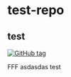 # test-repo
## test

[![GitHub tag](https://img.shields.io/github/tag/lestatk0ff/test-repo.svg)](https://GitHub.com/lestatk0ff/test-repo/tags/)

FFF
asdasdas
test
